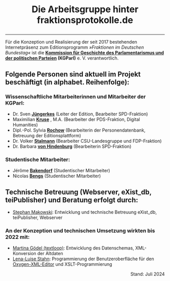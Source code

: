 # <p style="text-align: center;">Die Arbeitsgruppe hinter fraktionsprotokolle.de</p>

------

Für die Konzeption und Realisierung der seit 2017 bestehenden Internetpräsenz zum Editionsprogramm *»Fraktionen im Deutschen Bundestag«* ist die **[Kommission für Geschichte des Parlamentarismus und der politischen Parteien](http://www.kgparl.de/) (KGParl)** e. V. verantwortlich.

## Folgende Personen sind aktuell im Projekt beschäftigt (in alphabet. Reihenfolge):

### Wissenschaftliche Mitarbeiterinnen und Mitarbeiter der KGParl:

- Dr. Sven **[Jüngerkes](https://kgparl.de/personen/sven-juengerkes/)** (Leiter der Edition, Bearbeiter SPD-Fraktion)
- Maximilian **[Kruse](https://kgparl.de/personen/maximilian-kruse/)** , M.A. (Bearbeiter der PDS-Fraktion, Digital Humanities)
- Dipl.-Pol. Sylvia **[Rochow](https://kgparl.de/personen/sylvia-rochow/)** (Bearbeiterin der Personendatenbank, Betreuung der Editionsplattform)
- Dr. Volker **[Stalmann](https://kgparl.de/personen/volker-stalmann/)** (Bearbeiter CSU-Landesgruppe und FDP-Fraktion)
- Dr. Barbara **[von Hindenburg](https://kgparl.de/personen/barbara-von-hindenburg/)** (Bearbeiterin SPD-Fraktion)

### Studentische Mitarbeiter:

- Jérôme **[Bakendorf](https://kgparl.de/personen/jerome-bakendorf/)** (Studentischer Mitarbeiter)
- Nicolas **[Bengs](https://kgparl.de/personen/nicolas-bengs/)** (Studentischer Mitarbeiter)



## Technische Betreuung (Webserver, eXist_db, teiPublisher) und Beratung erfolgt durch:

- [Stephan Makowski](https://www.stephan-makowski.de/): Entwicklung und technische Betreuung eXist_db, teiPublisher, Webserver

### An der Konzeption und technischen Umsetzung wirkten bis 2022 mit:

- [Martina Gödel (textloop)](https://textloop.de/): Entwicklung des Datenschemas, XML-Konversion der Altdaten
- [Lena-Luise Stahn](https://www.geschichte.uni-wuppertal.de/de/personen/digital-humanities/lena-luise-stahn-ma.html): Programmierung der Benutzeroberfläche für den [Oxygen-XML-Editor](https://www.oxygenxml.com/) und XSLT-Programmierung

<p/>

<p style="text-align: right;">Stand: Juli 2024</p>

